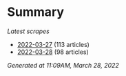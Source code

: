 # Summary
*Latest scrapes*
* [2022-03-27](https://github.com/nuuuwan/news_lk/blob/data/news_lk.2022-03-27.json) (113 articles)
* [2022-03-28](https://github.com/nuuuwan/news_lk/blob/data/news_lk.2022-03-28.json) (98 articles)

*Generated at 11:09AM, March 28, 2022*
